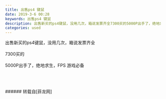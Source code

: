 ```yaml
---
title: 出售ps4 键鼠
date: 2019-3-6 00:28
keywords: 出售ps4 键鼠
description: 出售新买的ps4键鼠，没用几次，箱说发票齐全7300买的5000P出手了，绝地求生，FPS 游戏必备
categories: used
---
```

<td class="t_f" id="postmessage_3164986">

出售新买的ps4键鼠，没用几次，箱说发票齐全<br/>
<br/>
7300买的<br/>
<br/>
5000P出手了，绝地求生，FPS 游戏必备<br/>
<img alt="" border="0" class="zoom" data-cf-modified-8bebbfa4838747ca93af98b7-="" file="http://www.flw.ph/data/appbyme/upload/image/201903/06/3t3ezBfSJfLj.jpg" id="aimg_WiCa8" lazyloadthumb="1" onclick="" onmouseover="" src="http://www.flw.ph/data/appbyme/upload/image/201903/06/3t3ezBfSJfLj.jpg"/><br/>
<br/>
<img alt="" border="0" class="zoom" data-cf-modified-8bebbfa4838747ca93af98b7-="" file="http://www.flw.ph/data/appbyme/upload/image/201903/06/tbMwWe8vs8z9.jpg" id="aimg_hh4On" lazyloadthumb="1" onclick="" onmouseover="" src="http://www.flw.ph/data/appbyme/upload/image/201903/06/tbMwWe8vs8z9.jpg"/><br/>
<br/>
<img alt="" border="0" class="zoom" data-cf-modified-8bebbfa4838747ca93af98b7-="" file="http://www.flw.ph/data/appbyme/upload/image/201903/06/yDYTwa79X02f.jpg" id="aimg_PeDe5" lazyloadthumb="1" onclick="" onmouseover="" src="http://www.flw.ph/data/appbyme/upload/image/201903/06/yDYTwa79X02f.jpg"/><br/>
<br/>
</td>
###### 转载自[菲龙网]